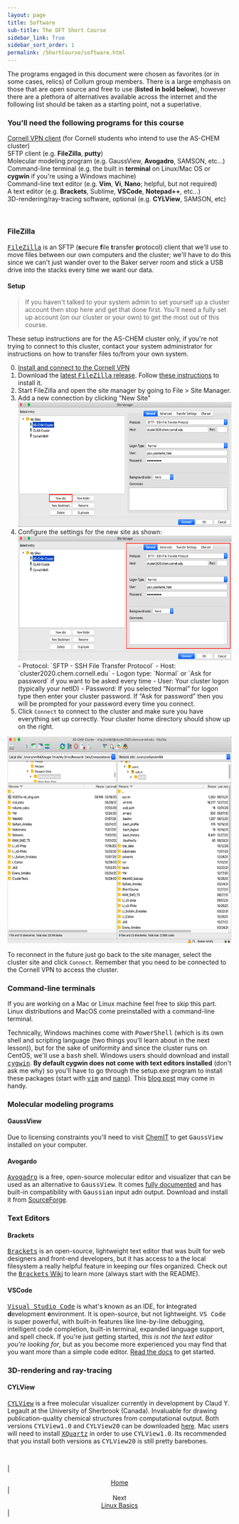 ```yaml
---
layout: page
title: Software
sub-title: The DFT Short Course
sidebar_link: True
sidebar_sort_order: 1
permalink: /ShortCourse/software.html
---
```


The programs engaged in this document were chosen as favorites (or in some cases, relics) of Collum group members.  There is a large emphasis on those that are open source and free to use (**listed in bold below**), however there are a plethora of alternatives available across the internet and the following list should be taken as a starting point, not a superlative.

### You'll need the following programs for this course

[Cornell VPN client](https://it.cornell.edu/articles/topics/2605/all/822) (for Cornell students who intend to use the AS-CHEM cluster)  
SFTP client (e.g. **FileZilla**, **putty**)  
Molecular modeling program (e.g. GaussView, **Avogadro**, SAMSON, etc...)  
Command-line terminal (e.g. the built in **terminal** on Linux/Mac OS or **cygwin** if you're using a Windows machine)  
Command-line text editor (e.g. **Vim**, **Vi**, **Nano**; helpful, but not required)  
A text editor (e.g. **Brackets**, Sublime, **VSCode**, **Notepad++**, etc...)  
3D-rendering/ray-tracing software, optional (e.g. **CYLView**, SAMSON, etc)  

<br>

### FileZilla

[<kbd>FileZilla</kbd>](https://filezilla-project.org/) is an SFTP (**s**ecure **f**ile **t**ransfer **p**rotocol) client that we'll use to move files between our own computers and the cluster; we'll have to do this since we can't just wander over to the Baker server room and stick a USB drive into the stacks every time we want our data.

#### Setup

>If you haven't talked to your system admin to set yourself up a cluster account then stop here and get that done first. You'll need a fully set up account (on our cluster or your own) to get the most out of this course.  

These setup instructions are for the AS-CHEM cluster only, if you're not trying to connect to this cluster, contact your system administrator for instructions on how to transfer files to/from your own system.  

0. [Install and connect to the Cornell VPN](https://it.cornell.edu/articles/topics/2605/all/822)
1. Download the [latest <kbd>FileZilla</kbd> release](https://filezilla-project.org/download.php?type=client). Follow [these instructions](https://wiki.filezilla-project.org/Client_Installation) to install it.  
2. Start FileZilla and open the site manager by going to File > Site Manager.  
3. Add a new connection by clicking "New Site"
    <center>
        <img src="/assets/1_1.png" width="634.2" height="280.2">
    </center>  
4. Configure the settings for the new site as shown:
    <center>
        <img src="/assets/1_2.png" width="634.2" height="280.2">
    </center>
    - Protocol: `SFTP - SSH File Transfer Protocol`
    - Host: `cluster2020.chem.cornell.edu`
    - Logon type: `Normal` or `Ask for password` if you want to be asked every time
    - User: Your cluster logon (typically your netID)
    - Password: If you selected “Normal” for logon type then enter your cluster password.  If “Ask for password” then you will be prompted for your password every time you connect.
5. Click `Connect` to connect to the cluster and make sure you have everything set up correctly. Your cluster home directory should show up on the right.

<center>
    <img src="/assets/1_3.png" width="641.5" height="462.5">
</center>

To reconnect in the future just go back to the site manager, select the cluster site and click `Connect`. Remember that you need to be connected to the Cornell VPN to access the cluster.

### Command-line terminals

If you are working on a Mac or Linux machine feel free to skip this part. Linux distributions and MacOS come preinstalled with a command-line terminal.  

Technically, Windows machines come with <kbd>PowerShell</kbd> (which is its own shell and scripting language (two things you'll learn about in the next lesson)), but for the sake of uniformity and since the cluster runs on CentOS, we'll use a <kbd>bash</kbd> shell. Windows users should download and install [<kbd>cygwin</kbd>](https://www.cygwin.com/). **By default cygwin does not come with text editors installed** (don't ask me why) so you'll have to go through the setup.exe program to install these packages (start with [<kbd>vim</kbd>](https://cygwin.com/packages/summary/vim.html) and [<kbd>nano</kbd>](https://cygwin.com/packages/summary/nano.html)). This [blog post](https://wilsonericn.wordpress.com/2011/08/15/cygwin-setup-gotchas/) may come in handy.  

### Molecular modeling programs

#### GaussView

Due to licensing constraints you'll need to visit [ChemIT](https://it.chem.cornell.edu/) to get <kbd>GaussView</kbd> installed on your computer.

#### Avogardo

[<kbd>Avogadro</kbd>](https://avogadro.cc/) is a free, open-source molecular editor and visualizer that can be used as an alternative to <kbd>GaussView</kbd>. It comes [fully documented](https://avogadro.cc/docs/) and has built-in compatibility with <kbd>Gaussian</kbd> input adn output. Download and install it from [SourceForge](https://sourceforge.net/projects/avogadro/files/latest/download).

### Text Editors

#### Brackets

[<kbd>Brackets</kbd>](https://brackets.io/) is an open-source, lightweight text editor that was built for web designers and front-end developers, but it has access to a the local filesystem a really helpful feature in keeping our files organized. Check out the [<kbd>Brackets</kbd> Wiki](https://github.com/brackets-cont/brackets/wiki) to learn more (always start with the README).

#### VSCode

[<kbd>Visual Studio Code</kbd>](https://code.visualstudio.com/) is what's known as an IDE, for **i**ntegrated **d**evelopment **e**nvironment.  It is open-source, but not lightweight. <kbd>VS Code</kbd> is super powerful, with built-in features like line-by-line debugging, intelligent code completion, built-in terminal, expanded language support, and spell check. If you're just getting started, *this is not the text editor you're looking for*, but as you become more experienced you may find that you want more than a simple code editor. [Read the docs](https://code.visualstudio.com/docs) to get started.  

### 3D-rendering and ray-tracing

#### CYLView

[<kbd>CYLView</kbd>](http://cylview.org/) is a free molecular visualizer currently in development by Claud Y. Legault at the University of Sherbrook (Canada). Invaluable for drawing publication-quality chemical structures from computational output. Both versions <kbd>CYLView1.0</kbd> and <kbd>CYLView20</kbd> can be downloaded [here](http://cylview.org/download.html). Mac users will need to install [<kbd>XQuartz</kbd>](https://www.xquartz.org/) in order to use <kbd>CYLView1.0</kbd>. Its recommended that you install both versions as <kbd>CYLView20</kbd> is still pretty barebones.  

<br />

| <center><a href="/introduction.html">Home</a></center> | <center>Next<br><a href="/ShortCourse/linuxBasics.html">Linux Basics</a></center> |

<br />
